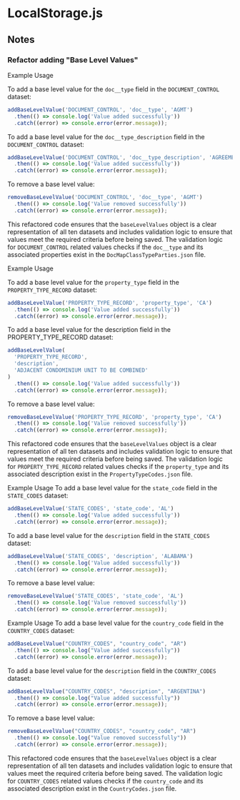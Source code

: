 # LocalStorage.js

## Notes

### Refactor adding "Base Level Values"

Example Usage

To add a base level value for the `doc__type` field in the `DOCUMENT_CONTROL` dataset:

```javascript
addBaseLevelValue('DOCUMENT_CONTROL', 'doc__type', 'AGMT')
  .then(() => console.log('Value added successfully'))
  .catch((error) => console.error(error.message));
```

To add a base level value for the `doc__type_description` field in the `DOCUMENT_CONTROL` dataset:

```javascript
addBaseLevelValue('DOCUMENT_CONTROL', 'doc__type_description', 'AGREEMENT')
  .then(() => console.log('Value added successfully'))
  .catch((error) => console.error(error.message));
```

To remove a base level value:

```javascript
removeBaseLevelValue('DOCUMENT_CONTROL', 'doc__type', 'AGMT')
  .then(() => console.log('Value removed successfully'))
  .catch((error) => console.error(error.message));
```

This refactored code ensures that the `baseLevelValues` object is a clear representation of all ten datasets and includes validation logic to ensure that values meet the required criteria before being saved. The validation logic for `DOCUMENT_CONTROL` related values checks if the `doc__type` and its associated properties exist in the `DocMapClassTypeParties.json` file.

Example Usage

To add a base level value for the `property_type` field in the `PROPERTY_TYPE_RECORD` dataset:

```javascript
addBaseLevelValue('PROPERTY_TYPE_RECORD', 'property_type', 'CA')
  .then(() => console.log('Value added successfully'))
  .catch((error) => console.error(error.message));
```

To add a base level value for the description field in the PROPERTY_TYPE_RECORD dataset:

```javascript
addBaseLevelValue(
  'PROPERTY_TYPE_RECORD',
  'description',
  'ADJACENT CONDOMINIUM UNIT TO BE COMBINED'
)
  .then(() => console.log('Value added successfully'))
  .catch((error) => console.error(error.message));
```

To remove a base level value:

```javascript
removeBaseLevelValue('PROPERTY_TYPE_RECORD', 'property_type', 'CA')
  .then(() => console.log('Value removed successfully'))
  .catch((error) => console.error(error.message));
```

This refactored code ensures that the `baseLevelValues` object is a clear representation of all ten datasets and includes validation logic to ensure that values meet the required criteria before being saved. The validation logic for `PROPERTY_TYPE_RECORD` related values checks if the `property_type` and its associated description exist in the `PropertyTypeCodes.json` file.

Example Usage
To add a base level value for the `state_code` field in the `STATE_CODES` dataset:

```javascript
addBaseLevelValue('STATE_CODES', 'state_code', 'AL')
  .then(() => console.log('Value added successfully'))
  .catch((error) => console.error(error.message));
```

To add a base level value for the `description` field in the `STATE_CODES` dataset:

```javascript
addBaseLevelValue('STATE_CODES', 'description', 'ALABAMA')
  .then(() => console.log('Value added successfully'))
  .catch((error) => console.error(error.message));
```

To remove a base level value:

```javascript
removeBaseLevelValue('STATE_CODES', 'state_code', 'AL')
  .then(() => console.log('Value removed successfully'))
  .catch((error) => console.error(error.message));
```

Example Usage
To add a base level value for the `country_code` field in the `COUNTRY_CODES` dataset:

```javascript
addBaseLevelValue("COUNTRY_CODES", "country_code", "AR")
  .then(() => console.log("Value added successfully"))
  .catch((error) => console.error(error.message));
```

To add a base level value for the `description` field in the `COUNTRY_CODES` dataset:

```javascript
addBaseLevelValue("COUNTRY_CODES", "description", "ARGENTINA")
  .then(() => console.log("Value added successfully"))
  .catch((error) => console.error(error.message));
```

To remove a base level value:

```javascript
removeBaseLevelValue("COUNTRY_CODES", "country_code", "AR")
  .then(() => console.log("Value removed successfully"))
  .catch((error) => console.error(error.message));
```

This refactored code ensures that the `baseLevelValues` object is a clear representation of all ten datasets and includes validation logic to ensure that values meet the required criteria before being saved. The validation logic for `COUNTRY_CODES` related values checks if the `country_code` and its associated description exist in the `CountryCodes.json` file.